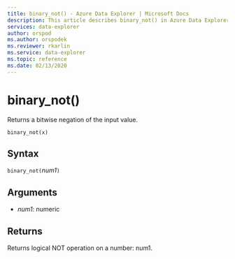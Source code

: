 ```yaml
---
title: binary_not() - Azure Data Explorer | Microsoft Docs
description: This article describes binary_not() in Azure Data Explorer.
services: data-explorer
author: orspod
ms.author: orspodek
ms.reviewer: rkarlin
ms.service: data-explorer
ms.topic: reference
ms.date: 02/13/2020
---
```

# binary_not()

Returns a bitwise negation of the input value.

```kusto
binary_not(x)
```

## Syntax

`binary_not(`*num1*`)`

## Arguments

* *num1*: numeric 

## Returns

Returns logical NOT operation on a number: num1.